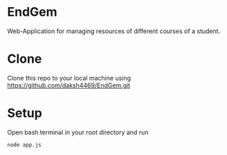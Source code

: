 # EndGem
Web-Application for managing resources of different courses of a student.

# Clone
Clone this repo to your local machine using https://github.com/daksh4469/EndGem.git

# Setup
Open bash terminal in your root directory and run
```bash
node app.js
